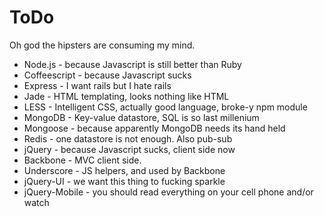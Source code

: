 # ToDo

Oh god the hipsters are consuming my mind.

* Node.js - because Javascript is still better than Ruby
* Coffeescript - because Javascript sucks
* Express - I want rails but I hate rails
* Jade - HTML templating, looks nothing like HTML
* LESS - Intelligent CSS, actually good language, broke-y npm module
* MongoDB - Key-value datastore, SQL is so last millenium
* Mongoose - because apparently MongoDB needs its hand held
* Redis - one datastore is not enough.  Also pub-sub
* jQuery - because Javascript sucks, client side now
* Backbone - MVC client side.
* Underscore - JS helpers, and used by Backbone
* jQuery-UI - we want this thing to fucking sparkle
* jQuery-Mobile - you should read everything on your cell phone and/or watch
